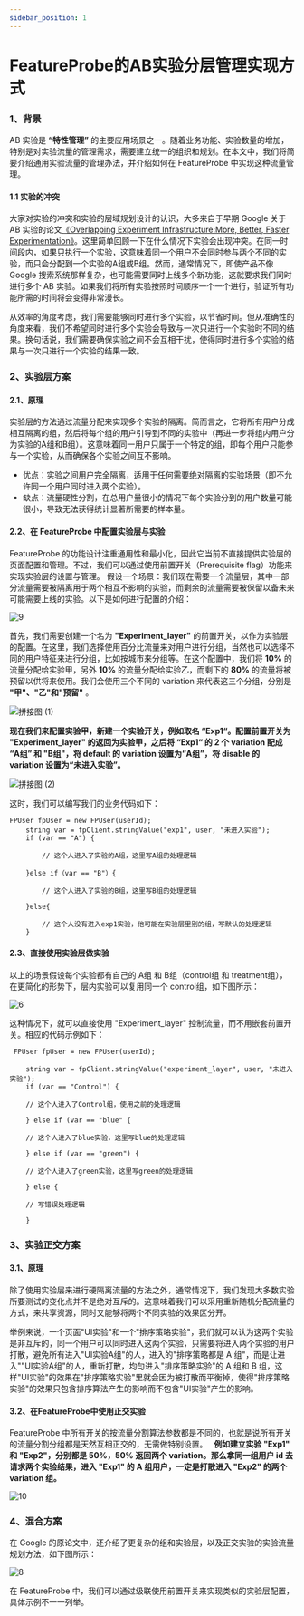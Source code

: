 ```yaml
---
sidebar_position: 1
---
```


# FeatureProbe的AB实验分层管理实现方式

### 1、背景

AB 实验是 **“特性管理”** 的主要应用场景之一。随着业务功能、实验数量的增加，特别是对实验流量的管理需求，需要建立统一的组织和规划。在本文中，我们将简要介绍通用实验流量的管理办法，并介绍如何在 FeatureProbe 中实现这种流量管理。

####  1.1 实验的冲突

大家对实验的冲突和实验的层域规划设计的认识，大多来自于早期 Google 关于 AB 实验的论文[《Overlapping Experiment Infrastructure:More, Better, Faster Experimentation》](https://static.googleusercontent.com/media/research.google.com/en//pubs/archive/36500.pdf)。这里简单回顾一下在什么情况下实验会出现冲突。在同一时间段内，如果只执行一个实验，这意味着同一个用户不会同时参与两个不同的实验，而只会分配到一个实验的A组或B组。然而，通常情况下，即使产品不像 Google 搜索系统那样复杂，也可能需要同时上线多个新功能，这就要求我们同时进行多个 AB 实验。如果我们将所有实验按照时间顺序一个一个进行，验证所有功能所需的时间将会变得非常漫长。

从效率的角度考虑，我们需要能够同时进行多个实验，以节省时间。但从准确性的角度来看，我们不希望同时进行多个实验会导致与一次只进行一个实验时不同的结果。换句话说，我们需要确保实验之间不会互相干扰，使得同时进行多个实验的结果与一次只进行一个实验的结果一致。

### 2、实验层方案

#### 2.1、原理

实验层的方法通过流量分配来实现多个实验的隔离。简而言之，它将所有用户分成相互隔离的组，然后将每个组的用户引导到不同的实验中（再进一步将组内用户分为实验的A组和B组）。这意味着同一用户只属于一个特定的组，即每个用户只能参与一个实验，从而确保各个实验之间互不影响。
 
- 优点：实验之间用户完全隔离，适用于任何需要绝对隔离的实验场景（即不允许同一个用户同时进入两个实验）。
- 缺点：流量硬性分割，在总用户量很小的情况下每个实验分到的用户数量可能很小，导致无法获得统计显著所需要的样本量。

####  2.2、在 FeatureProbe 中配置实验层与实验

FeatureProbe 的功能设计注重通用性和最小化，因此它当前不直接提供实验层的页面配置和管理。不过，我们可以通过使用前置开关（Prerequisite flag）功能来实现实验层的设置与管理。
假设一个场景：我们现在需要一个流量层，其中一部分流量需要被隔离用于两个相互不影响的实验，而剩余的流量需要被保留以备未来可能需要上线的实验。以下是如何进行配置的介绍：

![9](https://github.com/FeatureProbe/FeatureProbe/assets/20610466/3177f8f0-84ce-40a6-a367-67697b1af1cd)

首先，我们需要创建一个名为 **"Experiment_layer"** 的前置开关，以作为实验层的配置。在这里，我们选择使用百分比流量来对用户进行分组，当然也可以选择不同的用户特征来进行分组，比如按城市来分组等。在这个配置中，我们将 **10%** 的流量分配给实验甲，另外 **10%** 的流量分配给实验乙，而剩下的 **80%** 的流量将被预留以供将来使用。我们会使用三个不同的 variation 来代表这三个分组，分别是 **"甲"、"乙"和"预留"** 。

![拼接图 (1)](https://github.com/FeatureProbe/FeatureProbe/assets/20610466/f6432020-d4b0-44f8-99c9-03139b0b15a3)

**现在我们来配置实验甲，新建一个实验开关，例如取名 “Exp1“。配置前置开关为 "Experiment_layer" 的返回为实验甲，之后将 “Exp1“ 的 2 个 variation 配成 “A组” 和 "B组"，将 default 的 variation 设置为“A组”，将 disable 的 variation 设置为“未进入实验”。**

![拼接图 (2)](https://github.com/FeatureProbe/FeatureProbe/assets/20610466/7c72cc22-ba95-4e98-9d6d-add925a95f4d)

这时，我们可以编写我们的业务代码如下：

```
FPUser fpUser = new FPUser(userId);
    string var = fpClient.stringValue("exp1", user, "未进入实验");
    if (var == "A") {
        
        // 这个人进入了实验的A组，这里写A组的处理逻辑
        
    }else if（var == "B"）{
        
        // 这个人进入了实验的B组，这里写B组的处理逻辑
        
    }else{
        
        // 这个人没有进入exp1实验，他可能在实验层里别的组，写默认的处理逻辑
    }
```

#### 2.3、直接使用实验层做实验

以上的场景假设每个实验都有自己的 A组 和 B组（control组 和 treatment组），在更简化的形势下，层内实验可以复用同一个 control组，如下图所示：

![6](https://github.com/FeatureProbe/FeatureProbe/assets/20610466/d70cc79e-d696-41b8-a147-f8ea0b628b2d)

这种情况下，就可以直接使用 "Experiment_layer" 控制流量，而不用嵌套前置开关。相应的代码示例如下：

```
 FPUser fpUser = new FPUser(userId);
   
    string var = fpClient.stringValue("experiment_layer", user, "未进入实验");
    if (var == "Control") {
        
    // 这个人进入了Control组，使用之前的处理逻辑
    
    } else if (var == "blue" {
        
    // 这个人进入了blue实验，这里写blue的处理逻辑
    
    } else if (var == "green") {
        
    // 这个人进入了green实验，这里写green的处理逻辑
    
    } else {
        
    // 写错误处理逻辑
    
    }
```
### 3、实验正交方案

#### 3.1、原理

除了使用实验层来进行硬隔离流量的方法之外，通常情况下，我们发现大多数实验所要测试的变化点并不是绝对互斥的。这意味着我们可以采用重新随机分配流量的方式，来共享资源，同时又能够将两个不同实验的效果区分开。 

举例来说，一个页面"UI实验"和一个"排序策略实验"，我们就可以认为这两个实验是非互斥的，同一个用户可以同时进入这两个实验，只需要将进入两个实验的用户打散，避免所有进入"UI实验A组"的人，进入的"排序策略都是 A 组"，而是让进入""UI实验A组"的人，重新打散，均匀进入"排序策略实验"的 A 组和 B 组，这样"UI实验"的效果在"排序策略实验"里就会因为被打散而平衡掉，使得"排序策略实验"的效果只包含排序算法产生的影响而不包含"UI实验"产生的影响。

#### 3.2、在FeatureProbe中使用正交实验

FeatureProbe 中所有开关的按流量分割算法参数都是不同的，也就是说所有开关的流量分割分组都是天然互相正交的，无需做特别设置。
 
**例如建立实验 "Exp1" 和 "Exp2"，分别都是 50%，50% 返回两个 variation。那么拿同一组用户 id 去请求两个实验结果，进入 "Exp1" 的 A 组用户，一定是打散进入 "Exp2" 的两个 variation 组。**

![10](https://github.com/FeatureProbe/FeatureProbe/assets/20610466/abf0ad38-7d95-4203-9a1d-e695f07b8179)


### 4、混合方案

在 Google 的原论文中，还介绍了更复杂的组和实验层，以及正交实验的实验流量规划方法，如下图所示：

![8](https://github.com/FeatureProbe/FeatureProbe/assets/20610466/383bc9e3-0df7-4fb6-a03c-c6a923bbfeed)

在 FeatureProbe 中，我们可以通过级联使用前置开关来实现类似的实验层配置，具体示例不一一列举。









